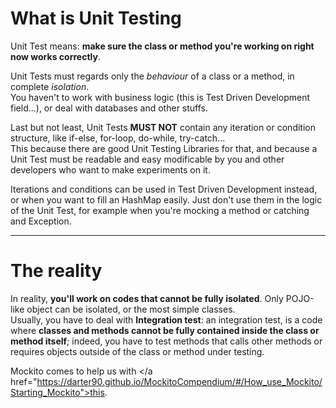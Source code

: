 
<h1> What is Unit Testing </h1>

Unit Test means: <b>make sure the class or method you're working on right now works correctly</b>.

Unit Tests must regards only the <i>behaviour</i> of a class or a method, in complete <i>isolation</i>. <br />You haven't to work with business logic (this is Test Driven Development field...), or deal with databases and other stuffs.

Last but not least, Unit Tests <b>MUST NOT</b> contain any iteration or condition structure, like if-else, for-loop, do-while, try-catch... 
<br />
This because there are good Unit Testing Libraries for that, and because a Unit Test must be readable and easy modificable by you and other developers who want to make experiments on it.

Iterations and conditions can be used in Test Driven Development instead, or when you want to fill an HashMap easily. Just don't use them in the logic of the Unit Test, for example when you're mocking a method or catching and Exception.

---

<h1>The reality</h1>

In reality, <b>you'll work on codes that cannot be fully isolated</b>. Only POJO-like object can be isolated, or the most simple classes. <br />Usually, you have to deal with <b>Integration test</b>: an integration test, is a code where <b>classes and methods cannot be fully contained inside the class or method itself</b>; indeed, you have to test methods that calls other methods or requires objects outside of the class or method under testing.

Mockito comes to help us with </a href="https://darter90.github.io/MockitoCompendium/#/How_use_Mockito/Starting_Mockito">this</a>.